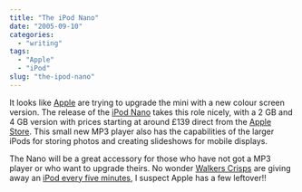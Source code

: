```yaml
---
title: "The iPod Nano"
date: "2005-09-10"
categories:
  - "writing"
tags:
  - "Apple"
  - "iPod"
slug: "the-ipod-nano"
---
```


<!-- ![iPod Nano](/images/ipodnano_family_1.jpg-thumb_140_105.jpg) -->

It looks like [Apple](https://www.apple.com/uk/) are trying to upgrade the mini with a new colour screen version. The release of the [iPod Nano](https://www.apple.com/uk/ipodnano/) takes this role nicely, with a 2 GB and 4 GB version with prices starting at around £139 direct from the [Apple Store](https://store.apple.com/Apple/WebObjects/ukstore.woa/90501/wo/RS1lK1BGHZxm2xfpbwraY6OXnTG/0.0.15.1.0.6.23.1.0.1.0.0.0.1.0). This small new MP3 player also has the capabilities of the larger iPods for storing photos and creating slideshows for mobile displays.

The Nano will be a great accessory for those who have not got a MP3 player or who want to upgrade theirs. No wonder [Walkers Crisps](https://walkers.corpex.com/cr15p5/index.htm) are giving away an [iPod every five minutes](https://www.winwithwalkers.co.uk/), I suspect Apple has a few leftover!!
